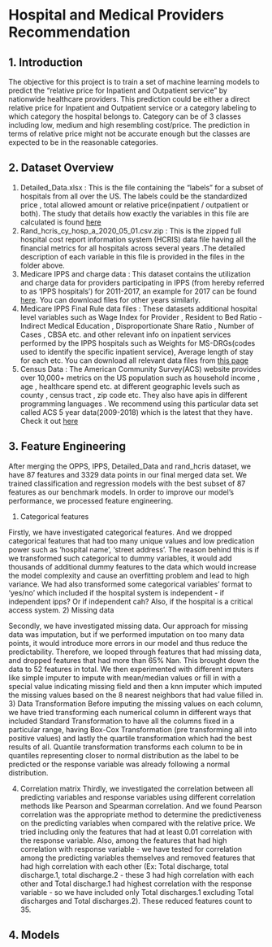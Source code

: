 # Hospital and Medical Providers Recommendation
## 1. Introduction
The objective for this project is to train a set of machine learning models to predict the “relative price for Inpatient and Outpatient service” by nationwide healthcare providers. This prediction could be either a direct relative price for Inpatient and Outpatient service or a category labeling to which category the hospital belongs to. Category can be of 3 classes including low, medium and high resembling cost/price. The prediction in terms of relative price might not be accurate enough but the classes are expected to be in the reasonable categories.
## 2. Dataset Overview
1)	Detailed_Data.xlsx : This is the file containing the “labels” for a subset of hospitals from all over the US. The labels could be the standardized price , total allowed amount or relative price(inpatient / outpatient or both). The study that details how exactly the variables in this file are calculated is found [here](https://www.rand.org/health-care/projects/price-transparency/hospital-pricing/round2.html)
2)	Rand_hcris_cy_hosp_a_2020_05_01.csv.zip : This is the zipped full hospital cost report information system (HCRIS) data file having all the financial metrics for all hospitals across several years .The detailed description of each variable in this file is provided in the files in the folder above.
3)	Medicare IPPS and charge data : This dataset contains the utilization and charge data for providers participating in IPPS (from hereby referred to as ‘IPPS hospitals’) for 2011-2017, an example for 2017 can be found [here](https://www.cms.gov/Research-Statistics-Data-and-Systems/Statistics-Trends-and-Reports/Medicare-Provider-Charge-Data/Inpatient2017). You can download files for other years similarly.
4)	Medicare IPPS Final Rule data files : These datasets additional hospital level variables such as Wage Index for Provider , Resident to Bed Ratio - Indirect Medical Education , Disproportionate Share Ratio , Number of Cases , CBSA etc. and other relevant info on inpatient services performed by the IPPS hospitals such as Weights for MS-DRGs(codes used to identify the specific inpatient service), Average length of stay for each etc. You can download all relevant data files from [this page](https://www.cms.gov/Medicare/Medicare-Fee-for-Service-Payment/AcuteInpatientPPS/FY2020-IPPS-Final-Rule-Home-Page-Items/FY2020-IPPS-Final-Rule-Data-Files)
5)	Census Data : The American Community Survey(ACS) website provides over 10,000+ metrics on the US  population such as household income , age , healthcare spend etc. at different geographic levels such as county , census tract , zip code etc. They also have apis in different programming languages . We recommend using this particular data set called ACS 5 year data(2009-2018) which is the latest that they have. Check it out [here](https://www.census.gov/data/developers/data-sets/acs-5year.html)

## 3. Feature Engineering
After merging the OPPS, IPPS, Detailed_Data and rand_hcris dataset, we have 87 features and 3329 data points in our final merged data set. We trained classification and regression models with the best subset of 87 features as our benchmark models. In order to improve our model’s performance, we processed feature engineering.
1) Categorical features

Firstly, we have investigated categorical features. And we dropped categorical features that had too many unique values and low predication power such as ‘hospital name’, ‘street address’. The reason behind this is if we transformed such categorical to dummy variables, it would add thousands of additional dummy features to the data which would increase the model complexity and cause an overfitting problem and lead to high variance. We had also transformed some categorical variables’ format to ‘yes/no’ which included if the hospital system is independent - if independent ipps? Or if independent cah? Also, if the hospital is a critical access system.
2) Missing data

Secondly, we have investigated missing data. Our approach for missing data was imputation, but if we performed imputation on too many data points, it would introduce more errors in our model and thus reduce the predictability. Therefore, we looped through features that had missing data, and dropped features that had more than 65% Nan. This brought down the data to 52 features in total. We then experimented with different imputers like simple imputer to impute with mean/median values or fill in with a special value indicating missing field and then a knn imputer which imputed the missing values based on the 8 nearest neighbors that had value filled in.
3) Data Transformation
Before imputing the missing values on each column, we have tried transforming each numerical column in different ways that included Standard Transformation to have all the columns fixed in a particular range, having Box-Cox Transformation (pre transforming all into positive values) and lastly the quartile transformation which had the best results of all. Quantile transformation transforms each column to be in quantiles representing closer to normal distribution as the label to be predicted or the response variable was already following a normal distribution.

4) Correlation matrix
Thirdly, we investigated the correlation between all predicting variables and response variables using different correlation methods like Pearson and Spearman correlation. And we found Pearson correlation was the appropriate method to determine the predictiveness on the predicting variables when compared with the relative price. We tried including only the features that had at least 0.01 correlation with the response variable. Also, among the features that had high correlation with response variable - we have tested for correlation among the predicting variables themselves and removed features that had high correlation with each other (Ex: Total discharge, total discharge.1, total discharge.2 - these 3 had high correlation with each other and Total discharge.1 had highest correlation with the response variable - so we have included only Total discharges.1 excluding Total discharges and Total discharges.2). These reduced features count to 35.

## 4. Models
